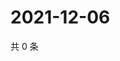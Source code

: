 # 2021-12-06

共 0 条

<!-- BEGIN WEIBO -->
<!-- 最后更新时间 Mon Dec 06 2021 00:12:21 GMT+0800 (China Standard Time) -->

<!-- END WEIBO -->
